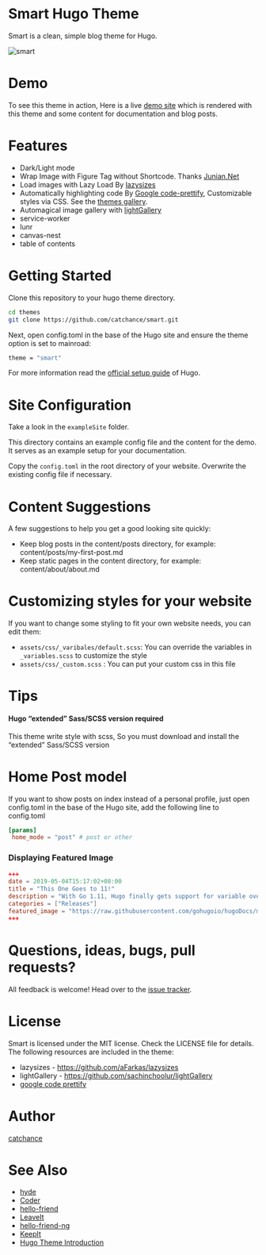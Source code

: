 Smart Hugo Theme
========================

Smart is a clean, simple blog theme for Hugo. 

![smart](https://github.com/catchance/smart/blob/master/images/screenshot.gif)

# Demo
To see this theme in action,  Here is a live [demo site](https://xchance.xyz) which is rendered with this theme and some content for documentation and blog posts.

# Features

* Dark/Light mode
* Wrap Image with Figure Tag without Shortcode. Thanks [Junian.Net](https://www.junian.net/hugo-image-figure-wrap/)
* Load images with Lazy Load By [lazysizes](https://github.com/aFarkas/lazysizes)
* Automatically highlighting code By [Google code-prettify](https://github.com/google/code-prettify), Customizable styles via CSS. See the [themes gallery](https://rawgit.com/google/code-prettify/master/styles/index.html).
* Automagical image gallery with [lightGallery](https://github.com/sachinchoolur/lightGallery)
* service-worker
* lunr
* canvas-nest
* table of contents

# Getting Started
Clone this repository to your hugo theme directory.

```bash
cd themes
git clone https://github.com/catchance/smart.git
```

Next, open config.toml in the base of the Hugo site and ensure the theme option is set to mainroad:
```bash
theme = "smart"
```
For more information read the [official setup guide](https://gohugo.io/documentation/) of Hugo.

# Site Configuration
Take a look in the `exampleSite` folder.

This directory contains an example config file and the content for the demo. It serves as an example setup for your documentation.

Copy the `config.toml` in the root directory of your website. Overwrite the existing config file if necessary.

# Content Suggestions

A few suggestions to help you get a good looking site quickly:

* Keep blog posts in the content/posts directory, for example: content/posts/my-first-post.md
* Keep static pages in the content directory, for example: content/about/about.md

# Customizing styles for your website

If you want to change some styling to fit your own website needs, you can edit them:

* `assets/css/_varibales/default.scss`:  You can override the variables in `_variables.scss` to customize the style
* `assets/css/_custom.scss` :  You can put your custom css in this file

# Tips

#### Hugo “extended” Sass/SCSS version required

This theme write style with scss, So you must download and install the “extended” Sass/SCSS version

# Home Post model
If you want to show posts on index instead of a personal profile, just open config.toml in the base of the Hugo site, add the following line to config.toml
```toml
[params]
 home_mode = "post" # post or other
```

### Displaying Featured Image

```toml
+++
date = 2019-05-04T15:17:02+08:00
title = "This One Goes to 11!"
description = "With Go 1.11, Hugo finally gets support for variable overwrites in templates!"
categories = ["Releases"]
featured_image = "https://raw.githubusercontent.com/gohugoio/hugoDocs/master/content/en/news/0.48-relnotes/featured-hugo-48-poster.png"
+++
```

# Questions, ideas, bugs, pull requests?
All feedback is welcome! Head over to the [issue tracker](https://github.com/catchance/smart/issues).

# License
Smart is licensed under the MIT license. Check the LICENSE file for details.
The following resources are included in the theme:

* lazysizes - https://github.com/aFarkas/lazysizes
* lightGallery - https://github.com/sachinchoolur/lightGallery
* [google code prettify](https://github.com/google/code-prettify) 

# Author
[catchance](https://github.com/catchance)

# See Also

* [hyde](https://github.com/spf13/hyde)
* [Coder](https://themes.gohugo.io/hugo-coder/)
* [hello-friend](https://themes.gohugo.io/hugo-theme-hello-friend/)
* [LeaveIt](https://github.com/liuzc/LeaveIt)
* [hello-friend-ng](https://themes.gohugo.io/hugo-theme-hello-friend-ng/)
* [KeepIt](https://themes.gohugo.io/keepit/)
* [Hugo Theme Introduction](https://themes.gohugo.io/hugo-theme-introduction/)
